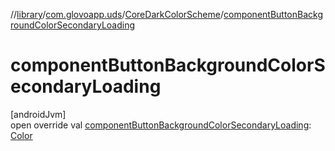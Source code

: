 //[library](../../../index.md)/[com.glovoapp.uds](../index.md)/[CoreDarkColorScheme](index.md)/[componentButtonBackgroundColorSecondaryLoading](component-button-background-color-secondary-loading.md)

# componentButtonBackgroundColorSecondaryLoading

[androidJvm]\
open override val [componentButtonBackgroundColorSecondaryLoading](component-button-background-color-secondary-loading.md): [Color](https://developer.android.com/reference/kotlin/androidx/compose/ui/graphics/Color.html)
